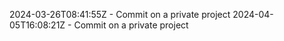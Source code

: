 2024-03-26T08:41:55Z - Commit on a private project
2024-04-05T16:08:21Z - Commit on a private project
